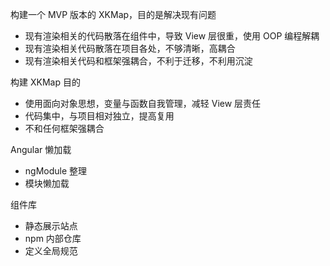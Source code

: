 构建一个 MVP 版本的 XKMap，目的是解决现有问题

- 现有渲染相关的代码散落在组件中，导致 View 层很重，使用 OOP 编程解耦
- 现有渲染相关代码散落在项目各处，不够清晰，高耦合
- 现有渲染相关代码和框架强耦合，不利于迁移，不利用沉淀

构建 XKMap 目的

- 使用面向对象思想，变量与函数自我管理，减轻 View 层责任
- 代码集中，与项目相对独立，提高复用
- 不和任何框架强耦合

Angular 懒加载

- ngModule 整理
- 模块懒加载

组件库

- 静态展示站点
- npm 内部仓库
- 定义全局规范
